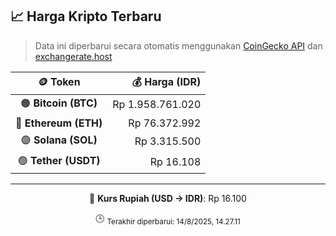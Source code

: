 

<!-- HARGA_KRIPTO -->
## 📈 Harga Kripto Terbaru

> Data ini diperbarui secara otomatis menggunakan [CoinGecko API](https://www.coingecko.com/) dan [exchangerate.host](https://exchangerate.host/)

<div align="center">

| 🪙 Token | 💰 Harga (IDR) |
|:------:|---------------:|
| 🟠 **Bitcoin (BTC)**   | Rp 1.958.761.020 |
| 🔵 **Ethereum (ETH)**  | Rp 76.372.992 |
| 🟣 **Solana (SOL)**    | Rp 3.315.500 |
| 🟢 **Tether (USDT)**   | Rp 16.108 |

---

💱 **Kurs Rupiah (USD → IDR)**: Rp 16.100

🕒 <sub>Terakhir diperbarui: 14/8/2025, 14.27.11</sub>

</div>
<!-- /HARGA_KRIPTO -->